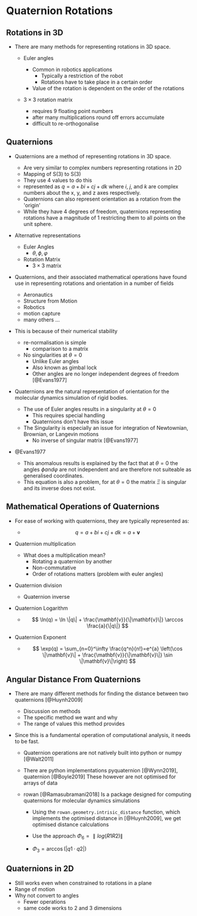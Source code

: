 # Quaternion Rotations

## Rotations in 3D

- There are many methods for representing rotations in 3D space.
    - Euler angles
        - Common in robotics applications
            - Typically a restriction of the robot
            - Rotations have to take place in a certain order
        - Value of the rotation is dependent on the order of the rotations

    - $3 \times 3$ rotation matrix
        - requires 9 floating point numbers
        - after many multiplications round off errors accumulate
        - difficult to re-orthogonalise

## Quaternions

- Quaternions are a method of representing rotations in 3D space.
    - Are very similar to complex numbers representing rotations in 2D
    - Mapping of S(3) to S(3)
    - They use 4 values to do this
    - represented as $q = a + bi +cj + dk$ where $i$, $j$, and $k$ are complex numbers
      about the x, y, and z axes respectively.
    - Quaternions can also represent orientation as a rotation from the 'origin'
    - While they have 4 degrees of freedom, quaternions representing rotations
        have a magnitude of $1$ restricting them to all points on the unit sphere.

- Alternative representations
    - Euler Angles
        - $\theta, \phi, \varphi$
    - Rotation Matrix
        - $3 \times 3$ matrix

- Quaternions, and their associated mathematical operations have found use in
  representing rotations and orientation in a number of fields
    - Aeronautics
    - Structure from Motion
    - Robotics
    - motion capture
    - many others ...

- This is because of their numerical stability
    - re-normalisation is simple
        - comparison to a matrix
    - No singularities at $\theta = 0$
        - Unlike Euler angles
        - Also known as gimbal lock
        - Other angles are no longer independent degrees of freedom [@Evans1977]

- Quaternions are the natural representation of orientation for the molecular dynamics
  simulation of rigid bodies.
    - The use of Euler angles results in a singularity at $\theta = 0$
        - This requires special handling
        - Quaternions don't have this issue
    - The Singularity is especially an issue for integration of Newtownian, Brownian, or
      Langevin motions
        - No inverse of singular matrix [@Evans1977]

- @Evans1977
    - This anomalous results is explained by the fact that at $\theta = 0$ the angles
      $\phi  and \varphi$ are not independent and are therefore not suiteable as
      generalised coordinates.
    - This equation is also a problem, for at $\theta = 0$ the matrix $\Xi$ is
      singular
      and its inverse does not exist.

## Mathematical Operations of Quaternions

- For ease of working with quaternions, they are typically represented as:
    - $$ q= a+ bi + cj + dk = a + \mathbf{v} $$

- Quaternion multiplication
    - What does a multiplication mean?
        - Rotating a quaternion by another
        - Non-commutative
        - Order of rotations matters (problem with euler angles)

- Quaternion division
    - Quaternion inverse

- Quaternion Logarithm
    - $$ \ln(q) = \ln \|q\| + \frac{\mathbf{v}}{\|\mathbf{v}\|} \arccos \frac{a}{\|q\|} $$

- Quaternion Exponent
    - $$ \exp(q) = \sum_{n=0}^\infty \frac{q^n}{n!}=e^{a}
    \left(\cos \|\mathbf{v}\| + \frac{\mathbf{v}}{\|\mathbf{v}\|} \sin \|\mathbf{v}\|\right) $$

## Angular Distance From Quaternions

- There are many different methods for finding the distance between two quaternions
  [@Huynh2009]
    - Discussion on methods
    - The specific method we want and why
    - The range of values this method provides

- Since this is a fundamental operation of computational analysis,
    it needs to be fast.
    - Quaternion operations are not natively built into python or numpy [@Walt2011]
    - There are python implementations pyquaternion [@Wynn2019], quaternion [@Boyle2019]
        These however are not optimised for arrays of data

    - rowan [@Ramasubramani2018] Is a package designed for computing quaternions for
      molecular dynamics simulations
        - Using the `rowan.geometry.intrisic_distance` function, which implements the
          optimised distance in [@Huynh2009], we get optimised distance calculations

        - Use the approach  $\Phi_6 = ∥ log(R1R2 )∥$
        - $\Phi_3 = \arccos(|q1 · q2|)$

## Quaternions in 2D

- Still works even when constrained to rotations in a plane
- Range of motion
- Why not convert to angles
    - Fewer operations
    - same code works to 2 and 3 dimensions
